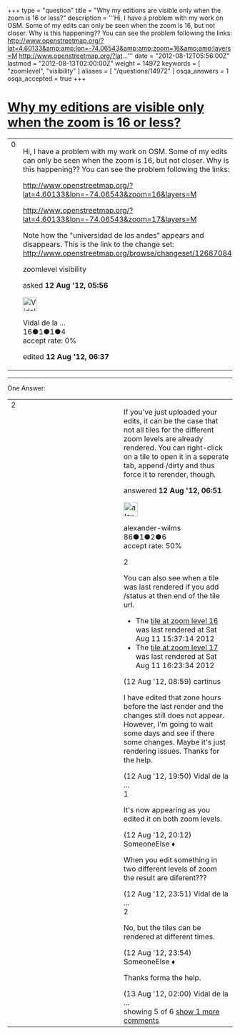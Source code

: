 +++
type = "question"
title = "Why my editions are visible only when the zoom is  16 or less?"
description = '''Hi, I have a problem with my work on OSM. Some of my edits can only be seen when the zoom is 16, but not closer. Why is this happening?? You can see the problem following the links: http://www.openstreetmap.org/?lat=4.60133&amp;amp;lon=-74.06543&amp;amp;zoom=16&amp;amp;layers=M http://www.openstreetmap.org/?lat...'''
date = "2012-08-12T05:56:00Z"
lastmod = "2012-08-13T02:00:00Z"
weight = 14972
keywords = [ "zoomlevel", "visibility" ]
aliases = [ "/questions/14972" ]
osqa_answers = 1
osqa_accepted = true
+++

<div class="headNormal">

# [Why my editions are visible only when the zoom is 16 or less?](/questions/14972/why-my-editions-are-visible-only-when-the-zoom-is-16-or-less)

</div>

<div id="main-body">

<div id="askform">

<table id="question-table" style="width:100%;">
<colgroup>
<col style="width: 50%" />
<col style="width: 50%" />
</colgroup>
<tbody>
<tr>
<td style="width: 30px; vertical-align: top"><div class="vote-buttons">
<span id="post-14972-upvote" class="ajax-command post-vote up" rel="nofollow" title="I like this post (click again to cancel)"> </span>
<div id="post-14972-score" class="post-score" title="current number of votes">
0
</div>
<span id="post-14972-downvote" class="ajax-command post-vote down" rel="nofollow" title="I dont like this post (click again to cancel)"> </span> <span id="favorite-mark" class="ajax-command favorite-mark" rel="nofollow" title="mark/unmark this question as favorite (click again to cancel)"> </span>
<div id="favorite-count" class="favorite-count">
&#10;</div>
</div></td>
<td><div id="item-right">
<div class="question-body">
<p>Hi, I have a problem with my work on OSM. Some of my edits can only be seen when the zoom is 16, but not closer. Why is this happening?? You can see the problem following the links:</p>
<p><a href="http://www.openstreetmap.org/?lat=4.60133&amp;lon=-74.06543&amp;zoom=16&amp;layers=M">http://www.openstreetmap.org/?lat=4.60133&amp;lon=-74.06543&amp;zoom=16&amp;layers=M</a></p>
<p><a href="http://www.openstreetmap.org/?lat=4.60133&amp;lon=-74.06543&amp;zoom=17&amp;layers=M">http://www.openstreetmap.org/?lat=4.60133&amp;lon=-74.06543&amp;zoom=17&amp;layers=M</a></p>
<p>Note how the "universidad de los andes" appears and disappears. This is the link to the change set: <a href="http://www.openstreetmap.org/browse/changeset/12687084">http://www.openstreetmap.org/browse/changeset/12687084</a></p>
</div>
<div id="question-tags" class="tags-container tags">
<span class="post-tag tag-link-zoomlevel" rel="tag" title="see questions tagged &#39;zoomlevel&#39;">zoomlevel</span> <span class="post-tag tag-link-visibility" rel="tag" title="see questions tagged &#39;visibility&#39;">visibility</span>
</div>
<div id="question-controls" class="post-controls">
&#10;</div>
<div class="post-update-info-container">
<div class="post-update-info post-update-info-user">
<p>asked <strong>12 Aug '12, 05:56</strong></p>
<img src="https://secure.gravatar.com/avatar/6bff038907ba8917e61d34fba4222429?s=32&amp;d=identicon&amp;r=g" class="gravatar" width="32" height="32" alt="Vidal%20de%20la%20Blache&#39;s gravatar image" />
<p><span>Vidal de la ...</span><br />
<span class="score" title="16 reputation points">16</span><span title="1 badges"><span class="badge1">●</span><span class="badgecount">1</span></span><span title="1 badges"><span class="silver">●</span><span class="badgecount">1</span></span><span title="4 badges"><span class="bronze">●</span><span class="badgecount">4</span></span><br />
<span class="accept_rate" title="Rate of the user&#39;s accepted answers">accept rate:</span> <span title="Vidal de la Blache has no accepted answers">0%</span></p>
</div>
<div class="post-update-info post-update-info-edited">
<p><span> edited <strong>12 Aug '12, 06:37</strong> </span></p>
</div>
</div>
<div id="comments-container-14972" class="comments-container">
&#10;</div>
<div id="comment-tools-14972" class="comment-tools">
&#10;</div>
<div class="clear">
&#10;</div>
<div id="comment-14972-form-container" class="comment-form-container">
&#10;</div>
<div class="clear">
&#10;</div>
</div></td>
</tr>
</tbody>
</table>

------------------------------------------------------------------------

<div class="tabBar">

<span id="sort-top"></span>

<div class="headQuestions">

One Answer:

</div>

</div>

<span id="14973"></span>

<div id="answer-container-14973" class="answer accepted-answer">

<table style="width:100%;">
<colgroup>
<col style="width: 50%" />
<col style="width: 50%" />
</colgroup>
<tbody>
<tr>
<td style="width: 30px; vertical-align: top"><div class="vote-buttons">
<span id="post-14973-upvote" class="ajax-command post-vote up" rel="nofollow" title="I like this post (click again to cancel)"> </span>
<div id="post-14973-score" class="post-score" title="current number of votes">
2
</div>
<span id="post-14973-downvote" class="ajax-command post-vote down" rel="nofollow" title="I dont like this post (click again to cancel)"> </span> <span class="accept-answer on" rel="nofollow" title="Vidal de la Blache has selected this answer as the correct answer"> </span>
</div></td>
<td><div class="item-right">
<div class="answer-body">
<p>If you've just uploaded your edits, it can be the case that not all tiles for the different zoom levels are already rendered. You can right-click on a tile to open it in a seperate tab, append /dirty and thus force it to rerender, though.</p>
</div>
<div class="answer-controls post-controls">
&#10;</div>
<div class="post-update-info-container">
<div class="post-update-info post-update-info-user">
<p>answered <strong>12 Aug '12, 06:51</strong></p>
<img src="https://secure.gravatar.com/avatar/863e9db874ee8a56328788599326a43c?s=32&amp;d=identicon&amp;r=g" class="gravatar" width="32" height="32" alt="alexander-wilms&#39;s gravatar image" />
<p><span>alexander-wilms</span><br />
<span class="score" title="86 reputation points">86</span><span title="1 badges"><span class="badge1">●</span><span class="badgecount">1</span></span><span title="2 badges"><span class="silver">●</span><span class="badgecount">2</span></span><span title="6 badges"><span class="bronze">●</span><span class="badgecount">6</span></span><br />
<span class="accept_rate" title="Rate of the user&#39;s accepted answers">accept rate:</span> <span title="alexander-wilms has one accepted answer">50%</span></p>
</div>
</div>
<div id="comments-container-14973" class="comments-container">
<span id="14974"></span>
<div id="comment-14974" class="comment">
<div id="post-14974-score" class="comment-score">
2
</div>
<div class="comment-text">
<p>You can also see when a tile was last rendered if you add /status at then end of the tile url.</p>
<ul>
<li>The <a href="http://b.tile.openstreetmap.org/16/19284/31929.png/status">tile at zoom level 16</a> was last rendered at Sat Aug 11 15:37:14 2012</li>
<li>The <a href="http://a.tile.openstreetmap.org/17/38569/63858.png/status">tile at zoom level 17</a> was last rendered at Sat Aug 11 16:23:34 2012</li>
</ul>
</div>
<div id="comment-14974-info" class="comment-info">
<span class="comment-age">(12 Aug '12, 08:59)</span> <span class="comment-user userinfo">cartinus</span>
</div>
</div>
<span id="14983"></span>
<div id="comment-14983" class="comment">
<div id="post-14983-score" class="comment-score">
&#10;</div>
<div class="comment-text">
<p>I have edited that zone hours before the last render and the changes still does not appear. However, I'm going to wait some days and see if there some changes. Maybe it's just rendering issues. Thanks for the help.</p>
</div>
<div id="comment-14983-info" class="comment-info">
<span class="comment-age">(12 Aug '12, 19:50)</span> <span class="comment-user userinfo">Vidal de la ...</span>
</div>
</div>
<span id="14984"></span>
<div id="comment-14984" class="comment">
<div id="post-14984-score" class="comment-score">
1
</div>
<div class="comment-text">
<p>It's now appearing as you edited it on both zoom levels.</p>
</div>
<div id="comment-14984-info" class="comment-info">
<span class="comment-age">(12 Aug '12, 20:12)</span> <span class="comment-user userinfo">SomeoneElse ♦</span>
</div>
</div>
<span id="14992"></span>
<div id="comment-14992" class="comment">
<div id="post-14992-score" class="comment-score">
&#10;</div>
<div class="comment-text">
<p>When you edit something in two different levels of zoom the result are diferent???</p>
</div>
<div id="comment-14992-info" class="comment-info">
<span class="comment-age">(12 Aug '12, 23:51)</span> <span class="comment-user userinfo">Vidal de la ...</span>
</div>
</div>
<span id="14993"></span>
<div id="comment-14993" class="comment">
<div id="post-14993-score" class="comment-score">
2
</div>
<div class="comment-text">
<p>No, but the tiles can be rendered at different times.</p>
</div>
<div id="comment-14993-info" class="comment-info">
<span class="comment-age">(12 Aug '12, 23:54)</span> <span class="comment-user userinfo">SomeoneElse ♦</span>
</div>
</div>
<span id="14998"></span>
<div id="comment-14998" class="comment not_top_scorer">
<div id="post-14998-score" class="comment-score">
&#10;</div>
<div class="comment-text">
<p>Thanks forma the help.</p>
</div>
<div id="comment-14998-info" class="comment-info">
<span class="comment-age">(13 Aug '12, 02:00)</span> <span class="comment-user userinfo">Vidal de la ...</span>
</div>
</div>
</div>
<div id="comment-tools-14973" class="comment-tools">
<span class="comments-showing"> showing 5 of 6 </span> <a href="#" class="show-all-comments-link">show 1 more comments</a>
</div>
<div class="clear">
&#10;</div>
<div id="comment-14973-form-container" class="comment-form-container">
&#10;</div>
<div class="clear">
&#10;</div>
</div></td>
</tr>
</tbody>
</table>

</div>

<div class="paginator-container-left">

</div>

</div>

</div>

